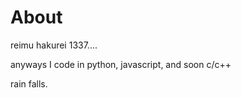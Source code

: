 About
==========
reimu hakurei 1337....
   
   anyways I code in python, javascript, and soon c/c++ 
   
   rain falls.

